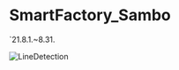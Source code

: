 # SmartFactory_Sambo
`21.8.1.~8.31.

![LineDetection ](https://user-images.githubusercontent.com/65440674/131129277-061d9fac-ec93-4a32-acef-709a78c600df.gif)
